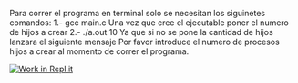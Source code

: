 Para correr el programa en terminal solo se necesitan los siguinetes comandos:
 1.- gcc main.c
Una vez que cree el ejecutable poner el numero de hijos a crear
 2.- ./a.out 10
Ya que si no se pone la cantidad de hijos lanzara el siguiente mensaje
  Por favor introduce el numero de procesos hijos a crear al momento de correr el programa.


[![Work in Repl.it](https://classroom.github.com/assets/work-in-replit-14baed9a392b3a25080506f3b7b6d57f295ec2978f6f33ec97e36a161684cbe9.svg)](https://classroom.github.com/online_ide?assignment_repo_id=3074150&assignment_repo_type=AssignmentRepo)
